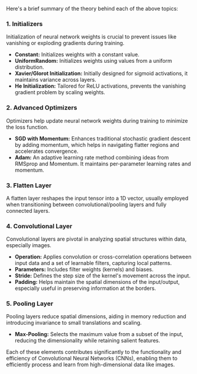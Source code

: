 Here's a brief summary of the theory behind each of the above topics:

### 1. **Initializers**
Initialization of neural network weights is crucial to prevent issues like vanishing or exploding gradients during training. 
- **Constant:** Initializes weights with a constant value.
- **UniformRandom:** Initializes weights using values from a uniform distribution.
- **Xavier/Glorot Initialization:** Initially designed for sigmoid activations, it maintains variance across layers.
- **He Initialization:** Tailored for ReLU activations, prevents the vanishing gradient problem by scaling weights.

### 2. **Advanced Optimizers**
Optimizers help update neural network weights during training to minimize the loss function.
- **SGD with Momentum:** Enhances traditional stochastic gradient descent by adding momentum, which helps in navigating flatter regions and accelerates convergence.
- **Adam:** An adaptive learning rate method combining ideas from RMSprop and Momentum. It maintains per-parameter learning rates and momentum.

### 3. **Flatten Layer**
A flatten layer reshapes the input tensor into a 1D vector, usually employed when transitioning between convolutional/pooling layers and fully connected layers.

### 4. **Convolutional Layer**
Convolutional layers are pivotal in analyzing spatial structures within data, especially images.
- **Operation:** Applies convolution or cross-correlation operations between input data and a set of learnable filters, capturing local patterns.
- **Parameters:** Includes filter weights (kernels) and biases.
- **Stride:** Defines the step size of the kernel's movement across the input.
- **Padding:** Helps maintain the spatial dimensions of the input/output, especially useful in preserving information at the borders.

### 5. **Pooling Layer**
Pooling layers reduce spatial dimensions, aiding in memory reduction and introducing invariance to small translations and scaling.
- **Max-Pooling:** Selects the maximum value from a subset of the input, reducing the dimensionality while retaining salient features.

Each of these elements contributes significantly to the functionality and efficiency of Convolutional Neural Networks (CNNs), enabling them to efficiently process and learn from high-dimensional data like images.
